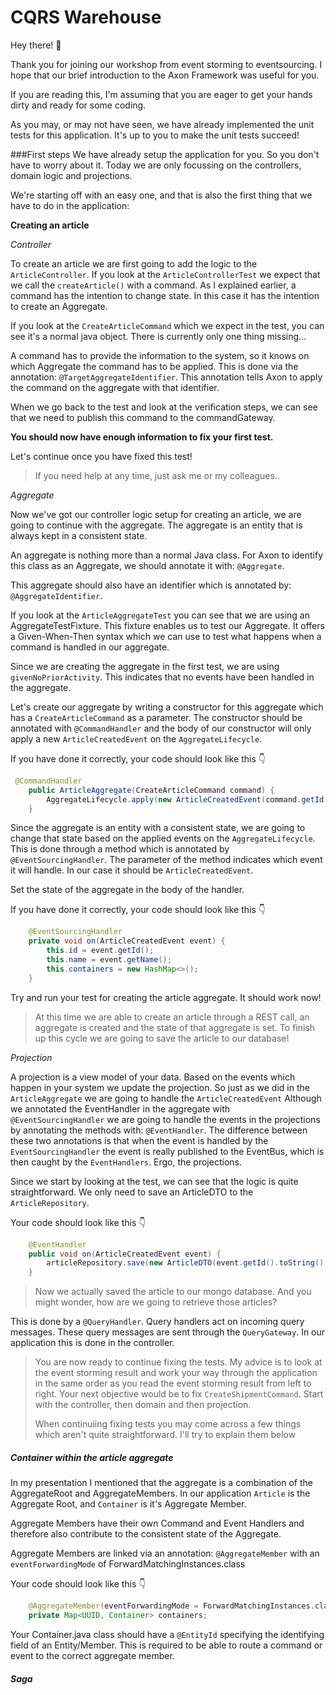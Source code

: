 # CQRS Warehouse

Hey there! 🙋‍

Thank you for joining our workshop from event storming to eventsourcing.
I hope that our brief introduction to the Axon Framework was useful for you.

If you are reading this, I'm assuming that you are eager to get your hands dirty
and ready for some coding.

As you may, or may not have seen, we have already implemented the unit tests for this application.
It's up to you to make the unit tests succeed!

###First steps
We have already setup the application for you. So you don't have to worry about it.
Today we are only focussing on the controllers, domain logic and projections.

We're starting off with an easy one, and that is also the first thing that we have to do in the application:

**Creating an article**

_Controller_

To create an article we are first going to add the logic to the `ArticleController`.
If you look at the `ArticleControllerTest` we expect that we call the `createArticle()` with a command.
As I explained earlier, a command has the intention to change state. In this case it has the intention to create an Aggregate.

If you look at the `CreateArticleCommand` which we expect in the test, you can see it's a normal java object. There is currently only one thing missing...

A command has to provide the information to the system, so it knows on which Aggregate the command has to be applied.
This is done via the annotation: `@TargetAggregateIdentifier`. This annotation tells Axon to apply the command on the aggregate
with that identifier.

When we go back to the test and look at the verification steps, we can see that we need to publish this command to the commandGateway.

**You should now have enough information to fix your first test.**

Let's continue once you have fixed this test!

>If you need help at any time, just ask me or my colleagues..

_Aggregate_

Now we've got our controller logic setup for creating an article, we are going to continue with the aggregate.
The aggregate is an entity that is always kept in a consistent state. 


An aggregate is nothing more than a normal Java class. For Axon to identify this class as an Aggregate, we should annotate it with:
`@Aggregate`.

This aggregate should also have an identifier which is annotated by: `@AggregateIdentifier`. 

 
If you look at the `ArticleAggregateTest` you can see that we are using an AggregateTestFixture.
This fixture enables us to test our Aggregate. It offers a Given-When-Then syntax which we can use to test
what happens when a command is handled in our aggregate.

Since we are creating the aggregate in the first test, we are using `givenNoPriorActivity`. This indicates that no events have been handled in the aggregate.

Let's create our aggregate by writing a constructor for this aggregate which has a `CreateArticleCommand` as a parameter.
The constructor should be annotated with `@CommandHandler` and the body of our constructor will only apply a new `ArticleCreatedEvent` on the 
`AggregateLifecycle`.


If you have done it correctly, your code should look like this 👇

```java
 @CommandHandler
    public ArticleAggregate(CreateArticleCommand command) {
        AggregateLifecycle.apply(new ArticleCreatedEvent(command.getId(), command.getName()));
    }
```

Since the aggregate is an entity with a consistent state, we are going to change that state based on the applied events on the `AggregateLifecycle`.
This is done through a method which is annotated by `@EventSourcingHandler`. The parameter of the method indicates which event it will handle.
In our case it should be `ArticleCreatedEvent`.

Set the state of the aggregate in the body of the handler.

If you have done it correctly, your code should look like this 👇

```java
    @EventSourcingHandler
    private void on(ArticleCreatedEvent event) {
        this.id = event.getId();
        this.name = event.getName();
        this.containers = new HashMap<>();
    }
```

Try and run your test for creating the article aggregate. It should work now!

> At this time we are able to create an article through a REST call, an aggregate is created and the state of that aggregate
> is set. To finish up this cycle we are going to save the article to our database!

_Projection_

A projection is a view model of your data. Based on the events which happen in your system
we update the projection. So just as we did in the `ArticleAggregate` we are going to handle the `ArticleCreatedEvent`
Although we annotated the EventHandler in the aggregate with `@EventSourcingHandler` we are going to handle the events in the projections
by annotating the methods with: `@EventHandler`. The difference between these two annotations is that when the event is handled
by the `EventSourcingHandler` the event is really published to the EventBus, which is then caught by the `EventHandlers`. Ergo, the projections.

Since we start by looking at the test, we can see that the logic is quite straightforward. We only need to
save an ArticleDTO to the `ArticleRepository`.  

Your code should look like this 👇
```java
    @EventHandler
    public void on(ArticleCreatedEvent event) {
        articleRepository.save(new ArticleDTO(event.getId().toString(), event.getName()));
    }
```

> Now we actually saved the article to our mongo database. And you might wonder, how are we going to retrieve those articles?

This is done by a `@QueryHandler`. Query handlers act on incoming query messages. 
These query messages are sent through the `QueryGateway`. In our application this is done in the controller.


> You are now ready to continue fixing the tests. My advice is to look at the event storming result and work your 
> way through the application in the same order as you read the event storming result from left to right. Your next objective
> would be to fix `CreateShipmentCommand`. Start with the controller, then domain and then projection.
>
>
>When continuiing fixing tests you may come across a few things which aren't quite straightforward. 
>I'll try to explain them below

##### Container within the article aggregate
In my presentation I mentioned that the aggregate is a combination of the AggregateRoot and AggregateMembers.
In our application `Article` is the Aggregate Root, and `Container` is it's Aggregate Member.

Aggregate Members have their own Command and Event Handlers and therefore also contribute to the consistent state of the 
Aggregate. 

Aggregate Members are linked via an annotation: `@AggregateMember` with an
`eventForwardingMode` of ForwardMatchingInstances.class

Your code should look like this 👇
     
```java
    @AggregateMember(eventForwardingMode = ForwardMatchingInstances.class)
    private Map<UUID, Container> containers;
```     

Your Container.java class should have a `@EntityId` specifying the identifying field of an Entity/Member.
This is required to be able to route a command or event to the correct aggregate member.

##### Saga











